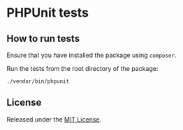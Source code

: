 # PHPUnit tests

## How to run tests

Ensure that you have installed the package using `composer`.

Run the tests from the root directory of the package:

```
./vendor/bin/phpunit
```

## License

Released under the [MIT License](http://www.opensource.org/licenses/MIT).

